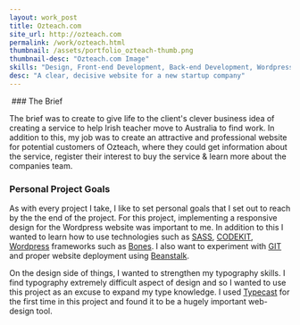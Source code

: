 ```yaml
---
layout: work_post
title: Ozteach.com 
site_url: http://ozteach.com
permalink: /work/ozteach.html
thumbnail: /assets/portfolio_ozteach-thumb.png
thumbnail-desc: "Ozteach.com Image"
skills: "Design, Front-end Development, Back-end Development, Wordpress, UX, Content Strategy"
desc: "A clear, decisive website for a new startup company"
---
```


<img src="" alt="">
### The Brief

The brief was to create to give life to the client's clever business idea of creating a service to help Irish teacher move to Australia to find work. In addition to this, my job was to create an attractive and professional website for potential customers of Ozteach, where they could get information about the service, register their interest to buy the service & learn more about the companies team.

### Personal Project Goals

As with every project I take, I like to set personal goals that I set out to reach by the the end of the project. For this project, implementing a responsive design for the Wordpress website was important to me. In addition to this I wanted to learn how to use technologies such as [SASS](), [CODEKIT](), [Wordpress]() frameworks such as [Bones](). I also want to experiment with [GIT]() and proper website deployment using [Beanstalk](http://beanstalkapp.com/).

On the design side of things, I wanted to strengthen my typography skills. I find typography extremely difficult aspect of design and so I wanted to use this project as an excuse to expand my type knowledge. I used [Typecast]() for the first time in this project and found it to be a hugely important web-design tool.